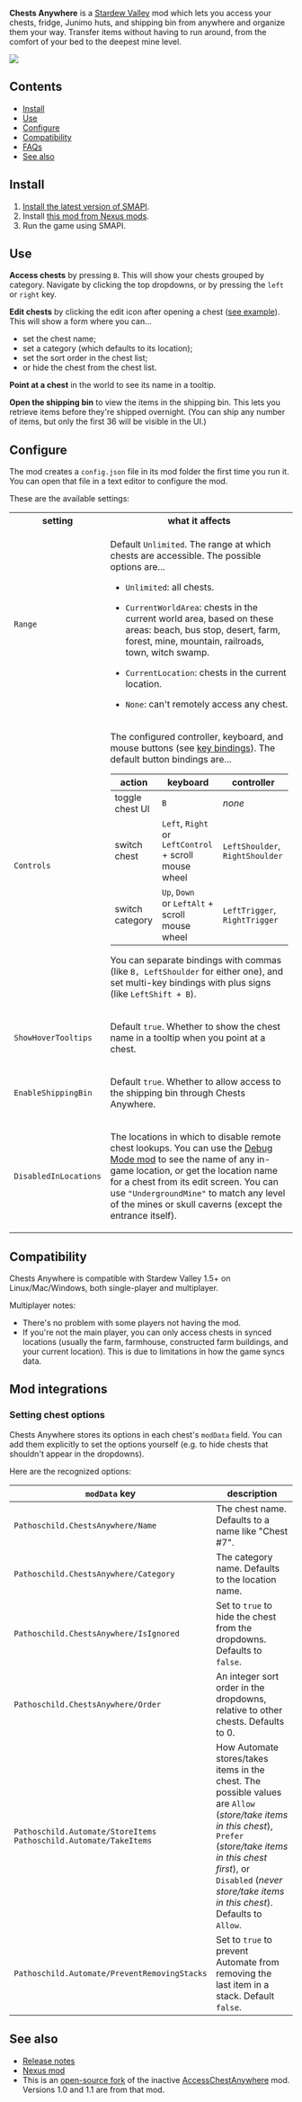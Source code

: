 ﻿**Chests Anywhere** is a [Stardew Valley](http://stardewvalley.net/) mod which lets you access
your chests, fridge, Junimo huts, and shipping bin from anywhere and organize them your way.
Transfer items without having to run around, from the comfort of your bed to the deepest mine level.

![](screenshots/animated-usage.gif)

## Contents
* [Install](#install)
* [Use](#use)
* [Configure](#configure)
* [Compatibility](#compatibility)
* [FAQs](#mod-integrations)
* [See also](#see-also)

## Install
1. [Install the latest version of SMAPI](https://smapi.io/).
3. Install [this mod from Nexus mods](http://www.nexusmods.com/stardewvalley/mods/518).
4. Run the game using SMAPI.

## Use
**Access chests** by pressing `B`. This will show your chests grouped by category. Navigate by
clicking the top dropdowns, or by pressing the `left` or `right` key.

**Edit chests** by clicking the edit icon after opening a chest ([see example](screenshots/animated-edit.gif)).
This will show a form where you can...
* set the chest name;
* set a category (which defaults to its location);
* set the sort order in the chest list;
* or hide the chest from the chest list.

**Point at a chest** in the world to see its name in a tooltip.

**Open the shipping bin** to view the items in the shipping bin. This lets you retrieve items
before they're shipped overnight. (You can ship any number of items, but only the first 36 will be
visible in the UI.)

## Configure
The mod creates a `config.json` file in its mod folder the first time you run it. You can open that
file in a text editor to configure the mod.

These are the available settings:

<table>
<tr>
  <th>setting</th>
  <th>what it affects</th>
</tr>

<tr>
  <td><code>Range</code></td>
  <td>

Default `Unlimited`. The range at which chests are accessible. The possible options are...

* `Unlimited`: all chests.
* `CurrentWorldArea`: chests in the current world area, based on these areas: beach, bus stop,
  desert, farm, forest, mine, mountain, railroads, town, witch swamp.
* `CurrentLocation`: chests in the current location.
* `None`: can't remotely access any chest.

  </td>
</tr>

<tr>
  <td><code>Controls</code></td>
  <td>

The configured controller, keyboard, and mouse buttons (see [key bindings](https://stardewvalleywiki.com/Modding:Key_bindings)).
The default button bindings are...

action | keyboard | controller
------ | -------- | ----------
toggle chest UI | `B` | _none_
switch chest | `Left`, `Right`<br />or `LeftControl` + scroll mouse wheel | `LeftShoulder`, `RightShoulder`
switch category | `Up`, `Down`<br />or `LeftAlt` + scroll mouse wheel | `LeftTrigger`, `RightTrigger`

You can separate bindings with commas (like `B, LeftShoulder` for either one), and set multi-key
bindings with plus signs (like `LeftShift + B`).

  </td>
</tr>

<tr>
  <td><code>ShowHoverTooltips</code></td>
  <td>

Default `true`. Whether to show the chest name in a tooltip when you point at a chest.

  </td>
</tr>

<tr>
  <td><code>EnableShippingBin</code></td>
  <td>

Default `true`. Whether to allow access to the shipping bin through Chests Anywhere.

  </td>
</tr>

<tr>
  <td><code>DisabledInLocations</code></td>
  <td>

The locations in which to disable remote chest lookups. You can use the
[Debug Mode mod](https://www.nexusmods.com/stardewvalley/mods/679) to see the name of any in-game
location, or get the location name for a chest from its edit screen. You can use
`"UndergroundMine"` to match any level of the mines or skull caverns (except the entrance itself).

  </td>
</tr>
</table>

## Compatibility
Chests Anywhere is compatible with Stardew Valley 1.5+ on Linux/Mac/Windows, both single-player and
multiplayer.

Multiplayer notes:
* There's no problem with some players not having the mod.
* If you're not the main player, you can only access chests in synced locations (usually the farm, farmhouse, constructed farm buildings, and your current location). This is due to limitations in how the game syncs data.

## Mod integrations
### Setting chest options
Chests Anywhere stores its options in each chest's `modData` field. You can add them explicitly to
set the options yourself (e.g. to hide chests that shouldn't appear in the dropdowns).

Here are the recognized options:

`modData` key | description
------------- | -----------
`Pathoschild.ChestsAnywhere/Name` | The chest name. Defaults to a name like "Chest #7".
`Pathoschild.ChestsAnywhere/Category` | The category name. Defaults to the location name.
`Pathoschild.ChestsAnywhere/IsIgnored` | Set to `true` to hide the chest from the dropdowns. Defaults to `false`.
`Pathoschild.ChestsAnywhere/Order` | An integer sort order in the dropdowns, relative to other chests. Defaults to 0.
`Pathoschild.Automate/StoreItems`<br />`Pathoschild.Automate/TakeItems` | How Automate stores/takes items in the chest. The possible values are `Allow` (_store/take items in this chest_), `Prefer` (_store/take items in this chest first_), or `Disabled` (_never store/take items in this chest_). Defaults to `Allow`.
`Pathoschild.Automate/PreventRemovingStacks` | Set to `true` to prevent Automate from removing the last item in a stack. Default `false`.

## See also
* [Release notes](release-notes.md)
* [Nexus mod](http://www.nexusmods.com/stardewvalley/mods/518)
* This is an [open-source fork](https://github.com/VIspReaderUS/AccessChestAnywhere/issues/1) of the inactive [AccessChestAnywhere](https://github.com/VIspReaderUS/AccessChestAnywhere) mod. Versions 1.0 and 1.1 are from that mod.
